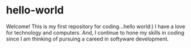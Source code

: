 # hello-world
Welcome! This is my first repository for coding...hello world:)
I have a love for technology and computers. And, I continue to hone my skills in coding since I am thinking of pursuing a careed in softyware development.

